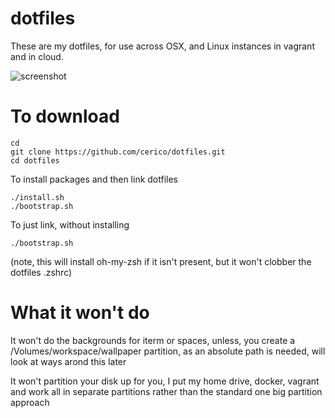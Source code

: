 # dotfiles

These are my dotfiles, for use across OSX, and Linux instances in vagrant and in cloud.

![screenshot](https://cooper.nyc3.digitaloceanspaces.com/screenshots/layout.jpeg)


# To download

```
cd
git clone https://github.com/cerico/dotfiles.git
cd dotfiles
```

To install packages and then link dotfiles

```
./install.sh
./bootstrap.sh
```

To just link, without installing

```
./bootstrap.sh
```

(note, this will install oh-my-zsh if it isn't present, but it won't clobber the dotfiles .zshrc) 

# What it won't do

It won't do the backgrounds for iterm or spaces, unless, you create a /Volumes/workspace/wallpaper partition, as an absolute path is needed, will look at ways arond this later

It won't partition your disk up for you, I put my home drive, docker, vagrant and work all in separate partitions rather than the standard one big partition approach

